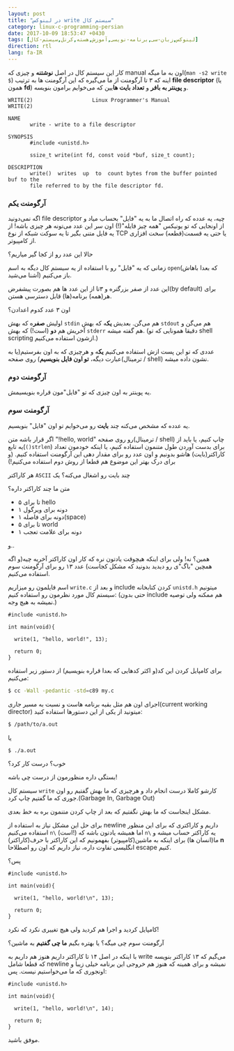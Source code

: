 ```yaml
---
layout: post
title: "در لینوکس write سیستم کال"
category: linux-c-programming-persian
date: 2017-10-09 18:53:47 +0430
tags: [لینوکس,زبان-سی,برنامه-نویسی,آموزش,هسته,کرنل,سیستم-کال]
direction: rtl
lang: fa-IR
---
```


کار این سیستم کال در اصل **نوشتنه** و چیزی که manual اون به ما
 میگه(`man -s2 write $`) اینه که ۳ تا آرگومنت از ما می‌گیره که این آرگومنت ها
 به ترتیب **file descriptor** (یا همون **fd**) و **پوینتر به بافر** و **تعداد
 بایت ها**یین که می‌خوایم برامون بنویسه.

```
WRITE(2)                   Linux Programmer's Manual                  WRITE(2)

NAME
       write - write to a file descriptor

SYNOPSIS
       #include <unistd.h>

       ssize_t write(int fd, const void *buf, size_t count);

DESCRIPTION
       write()  writes  up  to  count bytes from the buffer pointed buf to the
       file referred to by the file descriptor fd.
```

### آرگومنت یکم

اگه نمی‌دونید file descriptor چیه، یه عدده که راه اتصال ما به یه "فایل"
 بحساب میاد و از اونجایی که تو یونیکس "همه چیز فایله"(!) اون سر این عدد
 می‌تونه هر چیزی باشه! از یه فایل متنی بگیر تا یه سوکت شبکه از نوع TCP یا
 حتی یه قسمت(قطعه) سخت افزاری از کامپیوتر.

حالا این عدد رو از کجا گیر میاریم؟

زمانی که یه "فایل" رو با استفاده از یه سیستم کال دیگه به اسم `open`(که بعدا
 باهاش آشنا می‌شید) باز می‌کنیم.

این عدد از صفر بزرگتره و ۳تا از این عدد ها هم بصورت پیشفرض(by default) برای
 هر(همه) برنامه(ها) قابل دسترسی هستن.

اون ۳ عدد کدوم اعدادن؟

اولیش **صفر**ه که بهش `stdin` هم می‌گن. بعدیش **یک**ه که بهش `stdout` هم می‌گن
 و آخریش هم **دو** (است!) که بهش `stderr` هم گفته میشه. (دقیقا همونایی که
 تو shell scripting ازشون استفاده می‌کنیم.)

عددی که تو این پست ازش استفاده می‌کنیم **یک**ه و هرچیزی که به اون بفرستیم(یا
 به عبارت دیگه، **تو اون فایل بنویسیم**) روی صفحه(ترمینال / shell) نشون داده
 میشه.


### آرگومنت دوم

یه پوینتر به اون چیزی که تو "فایل"مون قراره بنویسیمش.

### آرگومنت سوم

یه عدده که مشخص می‌کنه چند **بایت**‌ رو می‌خوایم تو اون "فایل" بنویسیم.

اگر قرار باشه متن "!hello, world" رو روی صفحه(ترمینال / shell) چاپ کنیم، یا
 باید از یه تابع(`()strlen`) برای بدست آوردن طول متنمون استفاده کنیم، یا
 اینکه خودمون تعداد کاراکتر(بایت) هاشو بدونیم و اون عدد رو برای مقدار دهی
 این آرگومنت استفاده کنیم. (و برای درک بهتر این موضوع هم قطعا از روش دوم
 استفاده می‌کنیم!)

هر کاراکتر `ASCII` چند بایت رو اشغال می‌کنه؟ یک

متن ما چند کاراکتر داره؟

 - ۵ تا برای hello
 - ۱ دونه برای ویرگول
 - ۱ دونه برای فاصله(space)
 - ۵ تا برای world
 - ۱ دونه برای علامت تعجب

و..

همین؟ نه! ولی برای اینکه هیچوقت یادتون نره که کار اون کاراکتر آخریه چیه(و
 اگه همچین "باگ"ی رو دیدید بدونید که مشکل کجاست) عدد ۱۳ رو برای آرگومنت
 سوم استفاده می‌کنیم.

اسم فایلمون رو میزاریم `write.c` و بعد از include کردن کتابخانه `unistd.h`
 میتونیم سیستم کال مورد نظرمون رو استفاده کنیم: (حتی بدون include هم ممکنه
 ولی توصیه نمیشه به هیچ وجه.)

```c_cpp
#include <unistd.h>

int main(void){

  write(1, "hello, world!", 13);

  return 0; 
}
```

برای کامپایل کردن این کد(و اکثر کدهایی که بعدا قراره بنویسیم) از دستور زیر
 استفاده می‌کنیم:

```sh
$ cc -Wall -pedantic -std=c89 my.c
```

اجرای اون هم مثل بقیه برنامه هاست و نسبت به مسیر
 جاری(current working director) میتونید از یکی از این دستورها استفاده کنید:

```sh
$ /path/to/a.out
```

یا

```sh
$ ./a.out
```

خوب؟ درست کار کرد؟

بستگی داره منظورمون از درست چی باشه!

سیستم کال `write` کارشو کاملا درست انجام داد و هرچیزی که ما بهش گفتیم
 رو اون جوری که ما گفتیم چاپ کرد.(Garbage In, Garbage Out)

مشکل اینجاست که ما بهش نگفتیم که بعد از چاپ کردن متنمون بره به خط بعدی.

برای حل این مشکل نیاز به استفاده از newline داریم و کاراکتری که برای این
 منظور استفاده می‌کنیم `n\` (است!) اما همیشه یادتون باشه که `n\` یه کاراکتر
 حساب میشه و ما(انسان ها) برای اینکه به ماشین(کامپیوتر) بفهمونیم که این کاراکتر
 با حرف(کاراکتر) **n** انگلیسی تفاوت داره، نیاز داریم که اون رو اصطلاحا escape
 کنیم.

پس؟

```c_cpp
#include <unistd.h>

int main(void){

  write(1, "hello, world!\n", 13);

  return 0; 
}
```

کامپایل کردید و اجرا هم کردید ولی هیچ تغییری نکرد که نکرد!

آرگومنت سوم چی میگه؟ یا بهتره بگیم **ما چی گفتیم** به ماشین؟

با اینکه در اصل ۱۴ تا کاراکتر داریم هنوز هم داریم به write می‌گیم که ۱۳ کاراکتر
 بنویسه که قطعا شامل newline نمیشه و برای همینه که هنوز هم خروجی این برنامه
 خیلی زیبا و اونجوری که ما می‌خواستیم نیست. پس:


```c_cpp
#include <unistd.h>

int main(void){

  write(1, "hello, world!\n", 14);

  return 0; 
}
```

موفق باشید.